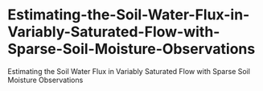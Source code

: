 # Estimating-the-Soil-Water-Flux-in-Variably-Saturated-Flow-with-Sparse-Soil-Moisture-Observations
Estimating the Soil Water Flux in Variably Saturated Flow with Sparse Soil Moisture Observations
